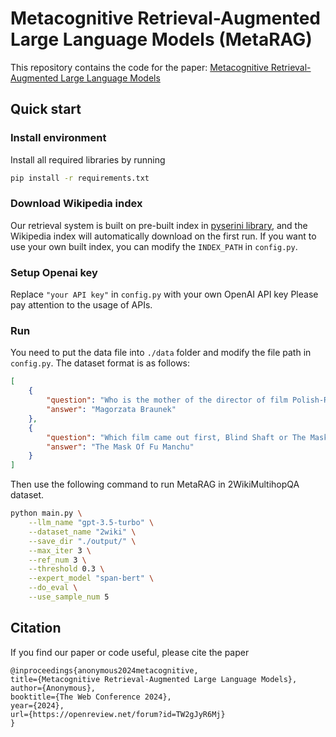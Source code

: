# Metacognitive Retrieval-Augmented Large Language Models (MetaRAG)

This repository contains the code for the paper:
[Metacognitive Retrieval-Augmented Large Language Models](url)

## Quick start

### Install environment

Install all required libraries by running
```bash
pip install -r requirements.txt
```

### Download Wikipedia index

Our retrieval system is built on pre-built index in [pyserini library](https://github.com/castorini/pyserini), and the Wikipedia index will automatically download on the first run. If you want to use your own built index, you can modify the ```INDEX_PATH``` in ```config.py```.

### Setup Openai key

Replace ```"your API key"``` in ```config.py``` with your own OpenAI API key Please pay attention to the usage of APIs.

### Run

You need to put the data file into ```./data``` folder and modify the file path in ```config.py```. The dataset format is as follows:
```json
[
    {
        "question": "Who is the mother of the director of film Polish-Russian War (Film)?",
        "answer": "Magorzata Braunek"
    },
    {
        "question": "Which film came out first, Blind Shaft or The Mask Of Fu Manchu?",
        "answer": "The Mask Of Fu Manchu"
    }
]
```

Then use the following command to run MetaRAG in 2WikiMultihopQA dataset.
```bash
python main.py \
    --llm_name "gpt-3.5-turbo" \
    --dataset_name "2wiki" \
    --save_dir "./output/" \
    --max_iter 3 \
    --ref_num 3 \
    --threshold 0.3 \
    --expert_model "span-bert" \
    --do_eval \
    --use_sample_num 5
```

## Citation

If you find our paper or code useful, please cite the paper

```
@inproceedings{anonymous2024metacognitive,
title={Metacognitive Retrieval-Augmented Large Language Models},
author={Anonymous},
booktitle={The Web Conference 2024},
year={2024},
url={https://openreview.net/forum?id=TW2gJyR6Mj}
}
```


